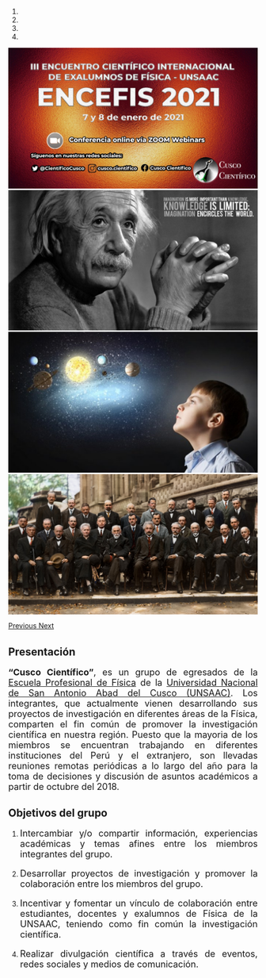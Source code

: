 ---
---

<!--<img src="img/miembros_cc/imagen_moche.png" title=" " alt="Imagen Moche" /> -->
<!--<img src="img/404-people.png" title=" " alt="Imagen Moche" /> -->
<link href="//netdna.bootstrapcdn.com/bootstrap/3.0.0/css/bootstrap-glyphicons.css" rel="stylesheet">
<!-- Carousel ================================================== -->
<div id="myCarousel" class="carousel slide" data-ride="carousel">
<!-- Indicators -->
  <ol class="carousel-indicators">
    <li data-target="#myCarousel" data-slide-to="0" class="active"></li>
    <li data-target="#myCarousel" data-slide-to="1"></li>
    <li data-target="#myCarousel" data-slide-to="2"></li>
    <li data-target="#myCarousel" data-slide-to="3"></li>
  </ol>

  <div class="carousel-inner">
    <div class="item active">
      <a href="https://cusco-cientifico.github.io/events/">
    <!--https://www.brisbanekids.com.au/awesome-guide-brisbane-kids-love-astronomy-/-->
    <!--<img data-src="holder.js/900x500/auto/#777:#7a7a7a/text:slide img/slide-0.png" alt="loading image">-->
        <img src="img/slide-0.jpeg" alt="Evento ENCEFIS" />
      </a>
    </div>
    <div class="item">
    <!--<img data-src="holder.js/900x500/auto/#777:#7a7a7a/text:slide img/slide-1.png" alt="loading image">-->
      <img src="img/slide-1.png" alt="nice picture of physics brands" />
    </div>
    <div class="item">
    <!--<img data-src="holder.js/900x500/auto/#777:#7a7a7a/text:slide img/slide-2.png" alt="loading image">-->
      <img src="img/slide-2.png" alt="nice picture of physicist" />
    </div>
    <div class="item">
    <!--<img data-src="holder.js/900x500/auto/#777:#7a7a7a/text:slide img/slide-2.png" alt="loading image">-->
      <img src="img/slide-3.png" alt="nice picture of physicist" />
    </div>
  </div>
  <a class="left carousel-control" href="#myCarousel" data-slide="prev">
    <span class="glyphicon glyphicon-chevron-left" style="font-size: 26px;font-weight: 200;letter-spacing: 0.6em;"></span>
    <span class="sr-only">Previous</span>
  </a>
  <a class="right carousel-control" href="#myCarousel" data-slide="next">
    <span class="glyphicon glyphicon-chevron-right" style="letter-spacing: -0.2em;font-size: 26px;font-weight: 200;" ></span>
    <span class="sr-only">Next</span>
  </a>
</div> <!-- /.carousel -->

## **Presentación**

<p style='text-align: justify; font-size:18px;'> <b>“Cusco Científico”</b>, es un grupo de egresados de la <a href="http://fi.unsaac.edu.pe/home/"> Escuela Profesional de Física</a> de la <a href="http://www.unsaac.edu.pe/">Universidad Nacional de San Antonio Abad del Cusco (UNSAAC)</a>. Los integrantes, que actualmente vienen desarrollando sus proyectos de investigación en diferentes áreas de la Física, comparten el fin común de promover la investigación científica en nuestra región. Puesto que la mayoria de los miembros se encuentran trabajando en diferentes instituciones del Perú y el extranjero, son llevadas reuniones remotas periódicas a lo largo del año para la toma de decisiones y discusión de asuntos académicos a partir de octubre del 2018. 
<!--Dichas reuniones se llevan a cabo de manera remota debido a que los miembros se encuentran trabajando en diferentes instituciones del Perú y el extranjero.-->
</p> 

## **Objetivos del grupo**

<ol>
<li><p style='text-align: justify; font-size:18px;'>Intercambiar y/o compartir información, experiencias académicas y temas afines entre los miembros integrantes del grupo.</p></li>
<li><p style='text-align: justify; font-size:18px;'>Desarrollar proyectos de investigación y promover la colaboración entre los miembros del grupo.</p></li>
<li><p style='text-align: justify; font-size:18px;'>Incentivar y fomentar un vínculo de colaboración entre estudiantes, docentes y exalumnos de Física de la UNSAAC, teniendo como fin común la investigación científica.</p>  </li>
<li><p style='text-align: justify; font-size:18px;'>Realizar divulgación científica a través de eventos, redes sociales y medios de comunicación.</p> </li>
</ol>
<!--The **R** **E**pidemics **Con**sortium (RECON) is an international
not-for-profit, **non-governmental organisation** gathering experts in data
science, modelling methodology, public health, and software development to
create the next generation of analytics tools for informing the response
to *disease outbreaks*, *health emergencies* and *humanitarian crises*, 
using the [R software](https://www.r-project.org/) and other free, 
open-source resources.

This includes packages specifically designed for handling, visualising, and
analysing outbreak data using cutting-edge statistical methods, as well as more
general-purpose tools for data cleaning, versioning, and encryption, and system
infrastructure.

Our packages must fulfil three key aspects:

- *Efficiency*: our tools can be used in real time to improve situation
  awareness and inform intervention strategies.

- *Reliability*: our tools are thoroughly and constantly tested using
  professional software development methods.

- *Accessibility*: our tools are free, open-source, and available on virtually
  any platform; they can be used with different levels of expertise, and aim to
  provide graphical user interfaces implementing the most important
  functionalities.

Besides its active involvement in the creation of tools, RECON is also
increasingly dedicated to:

- *disseminating knowledge*: RECON provides free, open-access training material
   on its training platform [reconlearn.org](https://reconlearn.org), and
   regularly organises workshops and short courses on outbreak analytics and
   data science. Our [public forum ](/forum), freely accessible to anyone, is
   dedicated to sharing exptertise on these topics.

- *outbreak response deployment*: RECON supports the deployment of data
   analytics resources to the field as part of the response to health
   emergencies; this includes the deployment of staff as well as analysis
   systems adapted to low resources settings.


<br> As of 19th September 2018, RECON is registered as a *not-for-profit*,
*incorporated association* regulated by the French law (registration number
W751246083), in accordance to the association law of 1st July 1901 and the
decree of the 16th August 1901. For more information about the remit of RECON,
check our official statutes in [English](documents/statutes_en_1.1.pdf) or in
[French](documents/statutes_fr_1.1.pdf).-->
